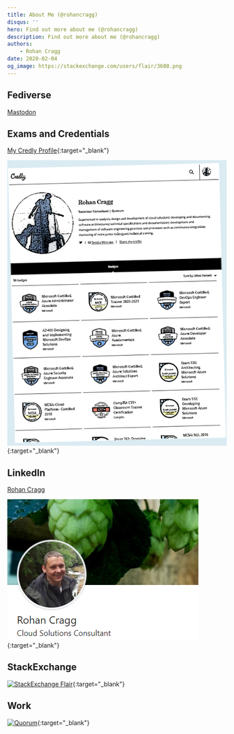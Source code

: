 ```yaml
---
title: About Me (@rohancragg)
disqus: ''
hero: Find out more about me (@rohancragg)
description: Find out more about me (@rohancragg)
authors:
    - Rohan Cragg
date: 2020-02-04
og_image: https://stackexchange.com/users/flair/3688.png
---
```


## Fediverse

<a rel="me" href="https://mastodon.scot/@rohancragg">Mastodon</a>

## Exams and Credentials

[My Credly Profile](https://www.credly.com/users/rohan-cragg/badges?sort=-state_updated_at&page=1){:target="_blank"}

[![My Credly Profile](media/credly.png)](https://www.credly.com/users/rohan-cragg/badges?sort=-state_updated_at&page=1){:target="_blank"}

## LinkedIn

<div class="LI-profile-badge"  data-version="v1" data-size="medium" data-locale="en_US" data-type="vertical" data-theme="dark" data-vanity="rohancragg"><a class="LI-simple-link" href='https://uk.linkedin.com/in/rohancragg?trk=profile-badge'>Rohan Cragg</a></div>

[![LinkedIn Profile](media/linkedin-profile.png?raw=true)](https://www.linkedin.com/in/rohancragg/){:target="_blank"}

## StackExchange

[![StackExchange Flair](https://stackexchange.com/users/flair/3688.png)](https://stackexchange.com/users/3688/rohancragg){:target="_blank"}

## Work

[![Quorum](https://www.qnrl.com/wp-content/uploads/2019/01/logo_qnrl.png)](https://www.qnrl.com/){:target="_blank"}
